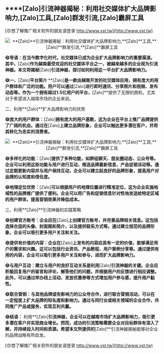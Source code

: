 ## ****[Zalo]**引流神器揭秘：利用社交媒体扩大品牌影响力,**[Zalo]**工具,**[Zalo]**群发引流,**[Zalo]**霸屏工具**

[😍想了解推广相关软件的朋友请登录 http://www.vst.tw](http://www.vst.tw)

 <center><img src="https://vst.tw/MP4/tuiguang/png/6.png" alt="**[Zalo]**引流神器揭秘：利用社交媒体扩大品牌影响力,**[Zalo]**工具,**[Zalo]**群发引流,**[Zalo]**霸屏工具"></center>

**😄导语：在当今数字化时代，社交媒体已成为企业扩大品牌影响力的重要渠道。其中，**[Zalo]**作为越南最受欢迎的社交媒体平台之一，被越来越多的企业视为引流神器。本文将揭秘**[Zalo]**引流神器，探讨如何利用这一平台扩大品牌影响力。**

**😄一、**[Zalo]**平台简介**
**[Zalo]**是一款由越南开发的社交媒体应用，拥有庞大的用户群体和广泛的功能。用户可以通过**[Zalo]**进行即时通讯、分享照片和视频、发布动态等。作为一个拥有超过1.5亿用户的平台，**[Zalo]**提供了无限的商机，尤其对于希望进入越南市场的企业来说。

二、利用**[Zalo]**扩大品牌影响力的优势

**😄庞大的用户群体：**[Zalo]**拥有庞大的用户基数，这为企业在平台上推广品牌提供了广阔的机会。通过在**[Zalo]**上建立品牌形象，企业可以触达更多潜在客户，并将其转化为忠实的消费者。**

 <center><img src="https://vst.tw/MP4/tuiguang/png/4.png" alt="**[Zalo]**引流神器揭秘：利用社交媒体扩大品牌影响力,**[Zalo]**工具,**[Zalo]**群发引流,**[Zalo]**霸屏工具"></center>

**😄多样化的功能：**[Zalo]**提供了多种功能，如群组聊天、朋友圈动态、公众号等。企业可以利用这些功能与用户进行互动，推送品牌最新信息、产品促销活动等。通过定期更新内容并与用户保持互动，企业可以建立起良好的品牌形象，提高用户对品牌的认知度和信任度。**

**😄地理定位优势：**[Zalo]**可以根据用户的地理位置进行精准定位，这为企业实施地域性的品牌推广提供了便利。企业可以将广告和促销信息针对性地发送给特定区域的用户群体，提高营销效果并降低成本。**

三、利用**[Zalo]**引流神器的实践策略

**😄创建官方账号：企业应在**[Zalo]**上创建官方账号，并完善品牌相关信息。这包括选择合适的头像、封面图和简介，以及提供联系方式等。通过建立规范的品牌形象，企业可以吸引更多用户关注和关注。**

**😄提供有价值的内容：企业在**[Zalo]**上发布的内容应具有一定的价值，能够满足用户的需求和兴趣。这可以包括行业资讯、产品教程、用户案例分享等。通过提供有用的内容，企业可以吸引更多用户关注和参与，进而扩大品牌影响力。**

**😄与用户互动：建立与用户的良好互动关系是利用**[Zalo]**引流神器的关键。企业应积极回复用户的留言和评论，解答他们的问题，并根据用户的反馈进行相应调整。此外，可以通过举办线上活动、发放优惠券等方式增加用户参与感，提升用户黏性。**

**😄联合营销：与其他品牌或有影响力的公众号合作，进行联合营销活动，可以在一定程度上扩大品牌的知名度和影响力。通过与同行业或相关领域的企业合作，共同推广产品或服务，实现互利共赢。**

**😄结语：**
利用**[Zalo]**引流神器，企业可以在越南市场扩大品牌影响力，吸引更多潜在客户并实现商业增长。然而，成功的引流策略需要企业对目标群体有深入了解，并持续投入时间和资源。希望本文所提供的**[Zalo]**引流神器揭秘能够对企业的品牌战略有所启发。

[😍想了解推广相关软件的朋友请登录 http://www.vst.tw](http://www.vst.tw)



